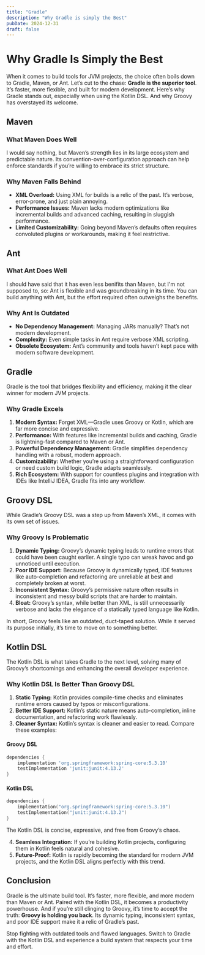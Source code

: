 ```yaml
---
title: "Gradle"
description: "Why Gradle is simply the Best"
pubDate: 2024-12-31
draft: false
---
```


# Why Gradle Is Simply the Best  

When it comes to build tools for JVM projects, the choice often boils down to Gradle, Maven, or Ant. Let’s cut to the chase: **Gradle is the superior tool**. It’s faster, more flexible, and built for modern development. Here’s why Gradle stands out, especially when using the Kotlin DSL. And why Groovy has overstayed its welcome.


## Maven  

### What Maven Does Well
I would say nothing, but Maven’s strength lies in its large ecosystem and predictable nature. Its convention-over-configuration approach can help enforce standards if you’re willing to embrace its strict structure.  

### Why Maven Falls Behind  
- **XML Overload:** Using XML for builds is a relic of the past. It’s verbose, error-prone, and just plain annoying.  
- **Performance Issues:** Maven lacks modern optimizations like incremental builds and advanced caching, resulting in sluggish performance.  
- **Limited Customizability:** Going beyond Maven’s defaults often requires convoluted plugins or workarounds, making it feel restrictive.  


## Ant  

### What Ant Does Well  
I should have said that it has even less benifits than Maven, but I'm not supposed to, so: Ant is flexible and was groundbreaking in its time. You can build anything with Ant, but the effort required often outweighs the benefits.  

### Why Ant Is Outdated  
- **No Dependency Management:** Managing JARs manually? That’s not modern development.  
- **Complexity:** Even simple tasks in Ant require verbose XML scripting.  
- **Obsolete Ecosystem:** Ant’s community and tools haven’t kept pace with modern software development.  


## Gradle  

Gradle is the tool that bridges flexibility and efficiency, making it the clear winner for modern JVM projects.  

### Why Gradle Excels  
1. **Modern Syntax:** Forget XML—Gradle uses Groovy or Kotlin, which are far more concise and expressive.  
2. **Performance:** With features like incremental builds and caching, Gradle is lightning-fast compared to Maven or Ant.  
3. **Powerful Dependency Management:** Gradle simplifies dependency handling with a robust, modern approach.  
4. **Customizability:** Whether you’re using a straightforward configuration or need custom build logic, Gradle adapts seamlessly.  
5. **Rich Ecosystem:** With support for countless plugins and integration with IDEs like IntelliJ IDEA, Gradle fits into any workflow.  


## Groovy DSL

While Gradle’s Groovy DSL was a step up from Maven’s XML, it comes with its own set of issues.  

### Why Groovy Is Problematic  
1. **Dynamic Typing:** Groovy’s dynamic typing leads to runtime errors that could have been caught earlier. A single typo can wreak havoc and go unnoticed until execution.  
2. **Poor IDE Support:** Because Groovy is dynamically typed, IDE features like auto-completion and refactoring are unreliable at best and completely broken at worst.  
3. **Inconsistent Syntax:** Groovy’s permissive nature often results in inconsistent and messy build scripts that are harder to maintain.  
4. **Bloat:** Groovy’s syntax, while better than XML, is still unnecessarily verbose and lacks the elegance of a statically typed language like Kotlin.  

In short, Groovy feels like an outdated, duct-taped solution. While it served its purpose initially, it’s time to move on to something better.  


## Kotlin DSL  

The Kotlin DSL is what takes Gradle to the next level, solving many of Groovy’s shortcomings and enhancing the overall developer experience.  

### Why Kotlin DSL Is Better Than Groovy DSL  
1. **Static Typing:** Kotlin provides compile-time checks and eliminates runtime errors caused by typos or misconfigurations.  
2. **Better IDE Support:** Kotlin’s static nature means auto-completion, inline documentation, and refactoring work flawlessly.  
3. **Cleaner Syntax:** Kotlin’s syntax is cleaner and easier to read. Compare these examples:  

#### Groovy DSL  
```groovy  
dependencies {  
    implementation 'org.springframework:spring-core:5.3.10'  
    testImplementation 'junit:junit:4.13.2'  
}  
```  

#### Kotlin DSL  
```kotlin  
dependencies {  
    implementation("org.springframework:spring-core:5.3.10")  
    testImplementation("junit:junit:4.13.2")  
}  
```  

The Kotlin DSL is concise, expressive, and free from Groovy’s chaos.  

4. **Seamless Integration:** If you’re building Kotlin projects, configuring them in Kotlin feels natural and cohesive.  
5. **Future-Proof:** Kotlin is rapidly becoming the standard for modern JVM projects, and the Kotlin DSL aligns perfectly with this trend.  


## Conclusion  

Gradle is the ultimate build tool. It’s faster, more flexible, and more modern than Maven or Ant. Paired with the Kotlin DSL, it becomes a productivity powerhouse. And if you’re still clinging to Groovy, it’s time to accept the truth: **Groovy is holding you back**. Its dynamic typing, inconsistent syntax, and poor IDE support make it a relic of Gradle’s past.  

Stop fighting with outdated tools and flawed languages. Switch to Gradle with the Kotlin DSL and experience a build system that respects your time and effort.  
